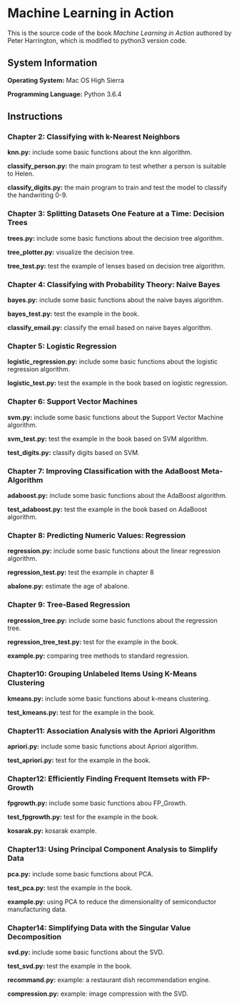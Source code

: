 # Machine Learning in Action
This is the source code of the book *Machine Learning in Action* authored by Peter Harrington, which is modified to python3 version code.


## System Information
**Operating System:** Mac OS High Sierra

**Programming Language:** Python 3.6.4


## Instructions
### Chapter 2: Classifying with k-Nearest Neighbors
**knn.py:** include some basic functions about the knn algorithm.

**classify_person.py:** the main program to test whether a person is suitable to Helen.

**classify_digits.py:** the main program to train and test the model to classify the handwriting 0-9.


### Chapter 3: Splitting Datasets One Feature at a Time: Decision Trees
**trees.py:** include some basic functions about the decision tree algorithm.

**tree_plotter.py:** visualize the decision tree.

**tree_test.py:** test the example of lenses based on decision tree algorithm.


### Chapter 4: Classifying with Probability Theory: Naive Bayes
**bayes.py:** include some basic functions about the naive bayes algorithm.

**bayes_test.py:** test the example in the book.

**classify_email.py:** classify the email based on naive bayes algorithm.


### Chapter 5: Logistic Regression
**logistic_regression.py:** include some basic functions about the logistic regression algorithm.

**logistic_test.py:** test the example in the book based on logistic regression.


### Chapter 6: Support Vector Machines
**svm.py:** include some basic functions about the Support Vector Machine algorithm.

**svm_test.py:** test the example in the book based on SVM algorithm.

**test_digits.py:** classify digits based on SVM.


### Chapter 7: Improving Classification with the AdaBoost Meta-Algorithm
**adaboost.py:** include some basic functions about the AdaBoost algorithm.

**test_adaboost.py:** test the example in the book based on AdaBoost algorithm.


### Chapter 8: Predicting Numeric Values: Regression
**regression.py:** include some basic functions about the linear regression algorithm.

**regression_test.py:** test the example in chapter 8

**abalone.py:** estimate the age of abalone.


### Chapter 9: Tree-Based Regression
**regression_tree.py:** include some basic functions about the regression tree.

**regression_tree_test.py:** test for the example in the book.

**example.py:** comparing tree methods to standard regression.


### Chapter10: Grouping Unlabeled Items Using K-Means Clustering
**kmeans.py:** include some basic functions about k-means clustering.

**test_kmeans.py:** test for the example in the book.


### Chapter11: Association Analysis with the Apriori Algorithm
**apriori.py:** include some basic functions about Apriori algorithm.

**test_apriori.py:** test for the example in the book.


### Chapter12:  Efficiently Finding Frequent Itemsets with FP-Growth
**fpgrowth.py:** include some basic functions abou FP_Growth.

**test_fpgrowth.py:** test for the example in the book.

**kosarak.py:** kosarak example.


### Chapter13:  Using Principal Component Analysis to Simplify Data
**pca.py:** include some basic functions about PCA.

**test_pca.py:** test the example in the book.

**example.py:**  using PCA to reduce the dimensionality of semiconductor manufacturing data.


### Chapter14: Simplifying Data with the Singular Value Decomposition

**svd.py:** include some basic functions about the SVD.

**test_svd.py:** test the example in the book.

**recommand.py:** example: a restaurant dish recommendation engine.

**compression.py:** example: image compression with the SVD.


